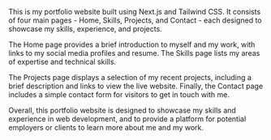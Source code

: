 This is my portfolio website built using Next.js and Tailwind CSS. It consists of four main pages - Home, Skills, Projects, and Contact - each designed to showcase my skills, experience, and projects.

The Home page provides a brief introduction to myself and my work, with links to my social media profiles and resume. The Skills page lists my areas of expertise and technical skills.

The Projects page displays a selection of my recent projects, including a brief description and links to view the live website. Finally, the Contact page includes a simple contact form for visitors to get in touch with me.

Overall, this portfolio website is designed to showcase my skills and experience in web development, and to provide a platform for potential employers or clients to learn more about me and my work.



